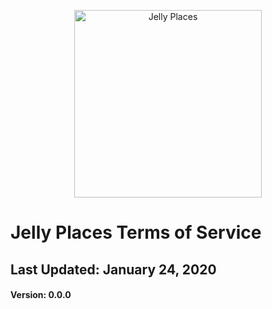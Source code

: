 <p align="center">
  <a href="https://JellyPlaces.com">
    <img alt="Jelly Places"
    src="https://blog.jellyplaces.com/assets/logo/Jelly-Places-Logo.svg"
    width="300" />
  </a>
</p>

# Jelly Places Terms of Service

##  Last Updated: January 24, 2020

####  Version: 0.0.0
